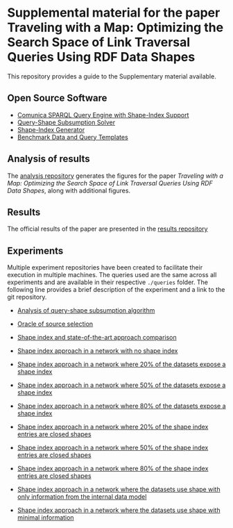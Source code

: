 # Supplemental material for the paper Traveling with a Map: Optimizing the Search Space of Link Traversal Queries Using RDF Data Shapes

This repository provides a guide to the Supplementary material available.

## Open Source Software
- [Comunica SPARQL Query Engine with Shape-Index Support](https://github.com/constraintAutomaton/comunica-feature-link-traversal/tree/iswc2025)
- [Query-Shape Subsumption Solver](https://github.com/constraintAutomaton/query-shape-detection/)
- [Shape-Index Generator](https://github.com/constraintAutomaton/rdf-dataset-fragmenter.js/tree/feature/shape-index-fragmentation-strategy)
- [Benchmark Data and Query Templates](https://github.com/SolidBench/SolidBench.js)

## Analysis of results
The [analysis repository](https://github.com/shapeIndexComunicaExperiment/analysis) generates the figures for the paper 
*Traveling with a Map: Optimizing the Search Space of Link Traversal Queries Using RDF Data Shapes*, along with additional figures.


## Results 
The official results of the paper are presented in the [results repository](https://github.com/shapeIndexComunicaExperiment/results)

## Experiments

Multiple experiment repositories have been created to facilitate their execution in multiple machines.
The queries used are the same across all experiments and are available in their respective `./queries` folder.
The following line provides a brief description of the experiment and a link to the git repository.

- [Analysis of query-shape subsumption algorithm](https://github.com/shapeIndexComunicaExperiment/ltqp-shape-alignment-analysis)


- [Oracle of source selection](https://github.com/shapeIndexComunicaExperiment/source-selection-oracle)


- [Shape index and state-of-the-art approach comparison](https://github.com/shapeIndexComunicaExperiment/standard-experiment)


- [Shape index approach in a network with no shape index](https://github.com/shapeIndexComunicaExperiment/shape-index-0-percent-dataset)
- [Shape index approach in a network where 20% of the datasets expose a shape index](https://github.com/shapeIndexComunicaExperiment/shape-index-20-percent-dataset)
- [Shape index approach in a network where 50% of the datasets expose a shape index](https://github.com/shapeIndexComunicaExperiment/shape-index-50-percent-dataset)
- [Shape index approach in a network where 80% of the datasets expose a shape index](https://github.com/shapeIndexComunicaExperiment/shape-index-80-percent-dataset)


- [Shape index approach in a network where 20% of the shape index entries are closed shapes](https://github.com/shapeIndexComunicaExperiment/shape-index-20-percent-entries)
- [Shape index approach in a network where 50% of the shape index entries are closed shapes](https://github.com/shapeIndexComunicaExperiment/shape-index-50-percent-entries)
- [Shape index approach in a network where 80% of the shape index entries are closed shapes](https://github.com/shapeIndexComunicaExperiment/shape-index-80-percent-entries)


- [Shape index approach in a network where the datasets use shape with only information from the internal data model](https://github.com/shapeIndexComunicaExperiment/shape-inner-dataset-experiment)

- [Shape index approach in a network where the datasets use shape with minimal information](https://github.com/shapeIndexComunicaExperiment/shape-minimal-description-experiment)

